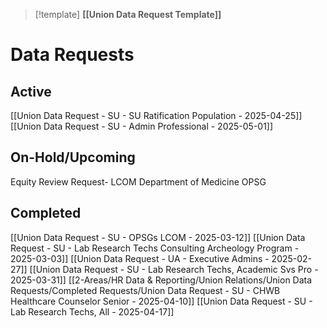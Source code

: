 > [!template]
> **[[Union Data Request Template]]**

# Data Requests

## Active
[[Union Data Request - SU - SU Ratification Population - 2025-04-25]]
[[Union Data Request - SU - Admin Professional - 2025-05-01]]
## On-Hold/Upcoming
Equity Review Request- LCOM Department of Medicine OPSG

## Completed
[[Union Data Request - SU - OPSGs LCOM - 2025-03-12]]
[[Union Data Request - SU - Lab Research Techs Consulting Archeology Program - 2025-03-03]]
[[Union Data Request - UA - Executive Admins - 2025-02-27]]
[[Union Data Request - SU - Lab Research Techs, Academic Svs Pro - 2025-03-31]]
[[2-Areas/HR Data & Reporting/Union Relations/Union Data Requests/Completed Requests/Union Data Request - SU - CHWB Healthcare Counselor Senior - 2025-04-10]]
[[Union Data Request - SU - Lab Research Techs, All - 2025-04-17]]
